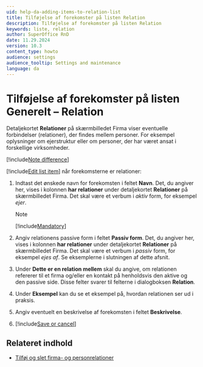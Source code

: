 ```yaml
---
uid: help-da-adding-items-to-relation-list
title: Tilføjelse af forekomster på listen Relation
description: Tilføjelse af forekomster på listen Relation
keywords: liste, relation
author: SuperOffice RnD
date: 11.29.2024
version: 10.3
content_type: howto
audience: settings
audience_tooltip: Settings and maintenance
language: da
---
```


# Tilføjelse af forekomster på listen Generelt – Relation

Detaljekortet **Relationer** på skærmbilledet Firma viser eventuelle forbindelser (relationer), der findes mellem personer. For eksempel oplysninger om ejerstruktur eller om personer, der har været ansat i forskellige virksomheder.

[!include[Note difference](includes/different-edit-list-item-dialog.md)]

[!include[Edit list item](includes/edit-list-item.md)] når forekomsterne er relationer:

1. Indtast det ønskede navn for forekomsten i feltet **Navn**. Det, du angiver her, vises i kolonnen **har relationer** under detaljekortet **Relationer** på skærmbilledet Firma. Det skal være et verbum i *aktiv* form, for eksempel *ejer*.

    > [!NOTE]
    > [!include[Mandatory](includes/note-mandatory-field.md)]

2. Angiv relationens passive form i feltet **Passiv form**. Det, du angiver her, vises i kolonnen **har relationer** under detaljekortet **Relationer** på skærmbilledet Firma. Det skal være et verbum i *passiv* form, for eksempel *ejes af*. Se eksemplerne i slutningen af dette afsnit.

3. Under **Dette er en relation mellem** skal du angive, om relationen refererer til et firma og/eller en kontakt på henholdsvis den aktive og den passive side. Disse felter svarer til felterne i dialogboksen **Relation**.

4. Under **Eksempel** kan du se et eksempel på, hvordan relationen ser ud i praksis.

5. Angiv eventuelt en beskrivelse af forekomsten i feltet **Beskrivelse**.

6. [!include[Save or cancel](includes/save-or-cancel.md)]

## Relateret indhold

* [Tilføj og slet firma- og personrelationer][1]

<!-- Referenced links -->
[1]: ../../../learn/basics/relations.md
